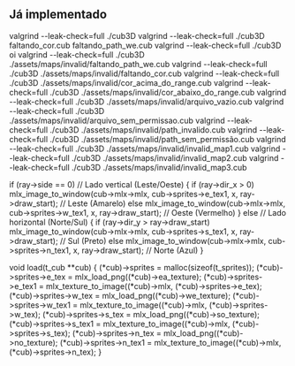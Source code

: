 ## Já implementado

valgrind --leak-check=full ./cub3D
valgrind --leak-check=full ./cub3D faltando_cor.cub faltando_path_we.cub
valgrind --leak-check=full ./cub3D oi
valgrind --leak-check=full ./cub3D ./assets/maps/invalid/faltando_path_we.cub
valgrind --leak-check=full ./cub3D ./assets/maps/invalid/faltando_cor.cub
valgrind --leak-check=full ./cub3D ./assets/maps/invalid/cor_acima_do_range.cub
valgrind --leak-check=full ./cub3D ./assets/maps/invalid/cor_abaixo_do_range.cub
valgrind --leak-check=full ./cub3D ./assets/maps/invalid/arquivo_vazio.cub
valgrind --leak-check=full ./cub3D ./assets/maps/invalid/arquivo_sem_permissao.cub
valgrind --leak-check=full ./cub3D ./assets/maps/invalid/path_invalido.cub
valgrind --leak-check=full ./cub3D ./assets/maps/invalid/path_sem_permissão.cub
valgrind --leak-check=full ./cub3D ./assets/maps/invalid/invalid_map1.cub
valgrind --leak-check=full ./cub3D ./assets/maps/invalid/invalid_map2.cub
valgrind --leak-check=full ./cub3D ./assets/maps/invalid/invalid_map3.cub



if (ray->side == 0) // Lado vertical (Leste/Oeste)
		{
			if (ray->dir_x > 0)
				mlx_image_to_window(cub->mlx->mlx, cub->sprites->e_tex1, x, ray->draw_start); // Leste (Amarelo)
			else
				mlx_image_to_window(cub->mlx->mlx, cub->sprites->w_tex1, x, ray->draw_start); // Oeste (Vermelho)
		}
		else // Lado horizontal (Norte/Sul)
		{
			if (ray->dir_y > ray->draw_start)
				mlx_image_to_window(cub->mlx->mlx, cub->sprites->s_tex1, x, ray->draw_start); // Sul (Preto)
			else
				mlx_image_to_window(cub->mlx->mlx, cub->sprites->n_tex1, x, ray->draw_start); // Norte (Azul)
		}

void	load(t_cub **cub)
{
	(*cub)->sprites = malloc(sizeof(t_sprites));
	(*cub)->sprites->e_tex = mlx_load_png((*cub)->ea_texture);
	(*cub)->sprites->e_tex1 = mlx_texture_to_image((*cub)->mlx,
			(*cub)->sprites->e_tex);
	(*cub)->sprites->w_tex = mlx_load_png((*cub)->we_texture);
	(*cub)->sprites->w_tex1 = mlx_texture_to_image((*cub)->mlx,
			(*cub)->sprites->w_tex);
	(*cub)->sprites->s_tex = mlx_load_png((*cub)->so_texture);
	(*cub)->sprites->s_tex1 = mlx_texture_to_image((*cub)->mlx,
			(*cub)->sprites->s_tex);
	(*cub)->sprites->n_tex = mlx_load_png((*cub)->no_texture);
	(*cub)->sprites->n_tex1 = mlx_texture_to_image((*cub)->mlx,
			(*cub)->sprites->n_tex);
}

